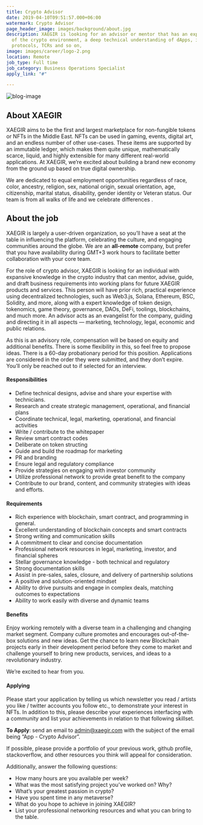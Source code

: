 ```yaml
---
title: Crypto Advisor
date: 2019-04-10T09:51:57.000+06:00
watermark: Crypto Advisor
page_header_image: images/background/about.jpg
description: XAEGIR is looking for an advisor or mentor that has an expansive knowledge
  of the crypto environment, a deep technical understanding of dApps, industry standards,
  protocols, TCRs and so on,
image: images/career/logo-2.png
location: Remote
job_type: Full time
job_category: Business Operations Specialist
apply_link: "#"

---
```

![blog-image](https://xaegir.com/images/eth-crypto-cryptocurrency-cryptocurrencies-cash-money-bank-payment_95753.png)

## About XAEGIR

XAEGIR aims to be the first and largest marketplace for non-fungible tokens or NFTs in the Middle East. NFTs can be used in gaming, events, digital art, and an endless number of other use-cases. These items are supported by an immutable ledger, which makes them quite unique, mathematically scarce, liquid, and highly extensible for many different real-world applications. At XAEGIR, we’re excited about building a brand new economy from the ground up based on true digital ownership.

We are dedicated to equal employment opportunities regardless of race, color, ancestry, religion, sex, national origin, sexual orientation, age, citizenship, marital status, disability, gender identity or Veteran status. Our team is from all walks of life and we celebrate differences .

## About the job

XAEGIR is largely a user-driven organization, so you’ll have a seat at the table in influencing the platform, celebrating the culture, and engaging communities around the globe. We are an **all-remote** company, but prefer that you have availability during GMT+3 work hours to facilitate better collaboration with your core team.

For the role of crypto advisor, XAEGIR is looking for an individual with expansive knowledge in the crypto industry that can mentor, advise, guide, and draft business requirements into working plans for future XAEGIR products and services. This person will have prior rich, practical experience using decentralized technologies, such as Web3.js, Solana, Ethereum, BSC, Solidity, and more, along with a expert knowledge of token design, tokenomics, game theory, governance, DAOs, DeFi, toolings, blockchains, and much more. An advisor acts as an evangelist for the company, guiding and directing it in all aspects — marketing, technology, legal, economic and public relations.

As this is an advisory role, compensation will be based on equity and additional benefits. There is some flexibility in this, so feel free to propose ideas. There is a 60-day probationary period for this position. Applications are considered in the order they were submitted, and they don’t expire. You’ll only be reached out to if selected for an interview.

#### Responsibilities

* Define technical designs, advise and share your expertise with technicians.
* Research and create strategic management, operational, and financial plans
* Coordinate technical, legal, marketing, operational, and financial activities
* Write / contribute to the whitepaper
* Review smart contract codes
* Deliberate on token structing
* Guide and build the roadmap for marketing
* PR and branding
* Ensure legal and regulatory compliance
* Provide strategies on engaging with investor community
* Utilize professional network to provide great benefit to the company
* Contribute to our brand, content, and community strategies with ideas and efforts.

#### Requirements

* Rich experience with blockchain, smart contract, and programming in general.
* Excellent understanding of blockchain concepts and smart contracts
* Strong writing and communication skills
* A commitment to clear and concise documentation
* Professional network resources in legal, marketing, investor, and financial spheres
* Stellar governance knowledge - both technical and regulatory
* Strong documentation skills
* Assist in pre-sales, sales, closure, and delivery of partnership solutions
* A positive and solution-oriented mindset
* Ability to drive pursuits and engage in complex deals, matching outcomes to expectations
* Ability to work easily with diverse and dynamic teams

#### Benefits

Enjoy working remotely with a diverse team in a challenging and changing market segment. Company culture promotes and encourages out-of-the-box solutions and new ideas. Get the chance to learn new Blockchain projects early in their development period before they come to market and challenge yourself to bring new products, services, and ideas to a revolutionary industry.

We’re excited to hear from you.

#### Applying

Please start your application by telling us which newsletter you read / artists you like / twitter accounts you follow etc., to demonstrate your interest in NFTs. In addition to this, please describe your experiences interfacing with a community and list your achievements in relation to that following skillset.

**To Apply**: send an email to [admin@xaegir.com](mailto:admin@xaegir.com) with the subject of the email being “App - Crypto Advisor”.

If possible, please provide a portfolio of your previous work, github profile, stackoverflow, and other resources you think will appeal for consideration.

Additionally, answer the following questions:

* How many hours are you available per week?
* What was the most satisfying project you’ve worked on? Why?
* What’s your greatest passion in crypto?
* Have you spent time in any metaverse?
* What do you hope to achieve in joining XAEGIR?
* List your professional networking resources and what you can bring to the table.